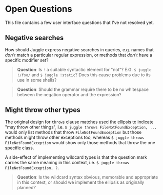 # Open Questions

This file contains a few user interface questions that I've not resolved yet.

## Negative searches

How should Juggle express negative searches in queries, e.g.
names that _don't_ match a particular regular expression, or
methods that _don't_ have a specific modifier set?

> **Question**: Is `!` a suitable syntactic element for "not"?
> E.G. `$ juggle !/foo/` and `$ juggle !static`?  Does this
> cause problems due to its use in some shells?

> **Question**: Should the grammar require there to be no
> whitespace between the negation operator and the expression?


## Might throw other types

The original design for `throws` clause matches used the
ellipsis to indicate "may throw other things", i.e.
`$ juggle throws FileNotFoundException, ...` would only list
methods that throw `FileNotFoundException` but those methods
might throw other exceptions too, whereas `$ juggle throws
FileNotFoundException` would show only those methods that
throw the one specific class.

A side-effect of implementing wildcard types is that the
question mark carries the same meaning in this context, i.e.
`$ juggle throws FileNotFoundException, ?`.

> **Question**: Is the wildcard syntax obvious, memorable and
> appropriate in this context, or should we implement the
> ellipsis as originally planned?
